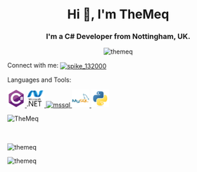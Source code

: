 <h1 align="center">Hi 👋, I'm TheMeq</h1>
<h3 align="center">I'm a C# Developer from Nottingham, UK.</h3>
<p align="center"><img src="https://komarev.com/ghpvc/?username=themeq&label=Profile%20views&color=0e75b6&style=flat" alt="themeq" /></p>

Connect with me: <a href="https://twitter.com/spike_132000" target="blank"><img align="center" src="https://raw.githubusercontent.com/rahuldkjain/github-profile-readme-generator/master/src/images/icons/Social/twitter.svg" alt="spike_132000" height="30" width="40" /></a>

Languages and Tools: <a href="https://www.w3schools.com/cs/" target="_blank" rel="noreferrer">
  
<img src="https://raw.githubusercontent.com/devicons/devicon/master/icons/csharp/csharp-original.svg" alt="csharp" width="40" height="40"/> </a> <a href="https://dotnet.microsoft.com/" target="_blank" rel="noreferrer">
<img src="https://raw.githubusercontent.com/devicons/devicon/master/icons/dot-net/dot-net-original-wordmark.svg" alt="dotnet" width="40" height="40"/> </a> <a href="https://www.microsoft.com/en-us/sql-server" target="_blank" rel="noreferrer"> <img src="https://www.svgrepo.com/show/303229/microsoft-sql-server-logo.svg" alt="mssql" width="40" height="40"/> </a> <a href="https://www.mysql.com/" target="_blank" rel="noreferrer"> <img src="https://raw.githubusercontent.com/devicons/devicon/master/icons/mysql/mysql-original-wordmark.svg" alt="mysql" width="40" height="40"/> </a> <a href="https://www.python.org" target="_blank" rel="noreferrer"> <img src="https://raw.githubusercontent.com/devicons/devicon/master/icons/python/python-original.svg" alt="python" width="40" height="40"/> </a>
<p><a href="https://ko-fi.com/TheMeq"> <img align="left" src="https://cdn.ko-fi.com/cdn/kofi3.png?v=3" height="50" width="210" alt="TheMeq" /></a></p><br/><br/><br/>

<p><img src="https://github-readme-stats.vercel.app/api?username=themeq&show_icons=true&locale=en" alt="themeq" /></p><p><img src="https://github-readme-streak-stats.herokuapp.com/?user=themeq&" alt="themeq" /></p>
